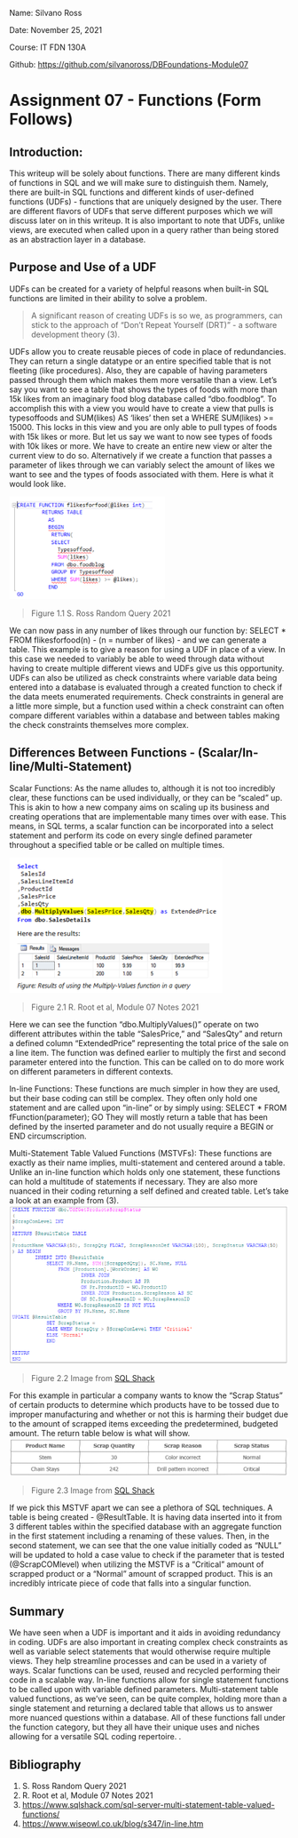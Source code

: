 Name: Silvano Ross

Date: November 25, 2021

Course: IT FDN 130A

Github: https://github.com/silvanoross/DBFoundations-Module07


# Assignment 07 - Functions (Form Follows)


## Introduction:
This writeup will be solely about functions. There are many different kinds of functions in SQL and we will make sure to distinguish them. Namely, there are built-in SQL functions and different kinds of user-defined functions (UDFs) - functions that are uniquely designed by the user. There are different flavors of UDFs that serve different purposes which we will discuss later on in this writeup. It is also important to note that UDFs, unlike views, are executed when called upon in a query rather than being stored as an abstraction layer in a database.    

## Purpose and Use of a UDF
UDFs can be created for a variety of helpful reasons when built-in SQL functions are limited in their ability to solve a problem. 
> A significant reason of creating UDFs is so we, as programmers, can stick to the approach of “Don’t Repeat Yourself (DRT)” - a software development theory (3). 
> 
UDFs allow you to create reusable pieces of code in place of redundancies. They can return a single datatype or an entire specified table that is not fleeting (like procedures). Also, they are capable of having parameters passed through them which makes them more versatile than a view. 
Let’s say you want to see a table that shows the types of foods with more than 15k likes from an imaginary food blog database called “dbo.foodblog”. To accomplish this with a view you would have to create a view that pulls is typesoffoods and SUM(likes) AS ‘likes’ then set a WHERE SUM(likes) >= 15000. This locks in this view and you are only able to pull types of foods with 15k likes or more. But let us say we want to now see types of foods with 10k likes or more. We have to create an entire new view or alter the current view to do so. Alternatively if we create a function that passes a parameter of likes through we can variably select the amount of likes we want to see and the types of foods associated with them. Here is what it would look like. 

![MyQuery](https://github.com/silvanoross/DBFoundations-Module07/blob/main/SRossQuery.PNG)
> Figure 1.1 S. Ross Random Query 2021

We can now pass in any number of likes through our function by: 
SELECT * FROM flikesforfood(n) - (n = number of likes) - and we can generate a table.
This example is to give a reason for using a UDF in place of a view. In this case we needed to variably be able to weed through data without having to create multiple different views and UDFs give us this opportunity.
UDFs can also be utilized as check constraints where variable data being entered into a database is evaluated through a created function to check if the data meets enumerated requirements. Check constraints in general are a little more simple, but a function used within a check constraint can often compare different variables within a database and between tables making the check constraints themselves more complex. 
  

## Differences Between Functions - (Scalar/In-line/Multi-Statement)
Scalar Functions: As the name alludes to, although it is not too incredibly clear, these functions can be used individually, or they can be “scaled” up. This is akin to how a new company aims on scaling up its business and creating operations that are implementable many times over with ease. This means, in SQL terms, a scalar function can be incorporated into a select statement and perform its code on every single defined parameter throughout a specified table or be called on multiple times. 


![RRootQuery](https://github.com/silvanoross/DBFoundations-Module07/blob/main/RRootQuery.PNG)
> Figure 2.1 R. Root et al, Module 07 Notes 2021

Here we can see the function “dbo.MultiplyValues()” operate on two different attributes within the table “SalesPrice,” and “SalesQty” and return a defined column “ExtendedPrice” representing the total price of the sale on a line item. The function was defined earlier to multiply the first and second parameter entered into the function. This can be called on to do more work on different parameters in different contexts. 

In-line Functions: These functions are much simpler in how they are used, but their base coding can still be complex. They often only hold one statement and are called upon “in-line” or by simply using:
SELECT * FROM fFunction(parameter);
GO
They will mostly return a table that has been defined by the inserted parameter and do not usually require a BEGIN or END circumscription.   

Multi-Statement Table Valued Functions (MSTVFs): These functions are exactly as their name implies, multi-statement and centered around a table. Unlike an in-line function which holds only one statement, these functions can hold a multitude of statements if necessary. They are also more nuanced in their coding returning a self defined and created table. Let’s take a look at an example from (3).
![MSVTF](https://github.com/silvanoross/DBFoundations-Module07/blob/main/MSTVF.PNG)
> Figure 2.2 Image from [SQL Shack](https://www.sqlshack.com/sql-server-multi-statement-table-valued-functions/)

For this example in particular a company wants to know the “Scrap Status” of certain products to determine which products have to be tossed due to improper manufacturing and whether or not this is harming their budget due to the amount of scrapped items exceeding the predetermined, budgeted amount. The return table below is what will show.  
![ScrapTable](https://github.com/silvanoross/DBFoundations-Module07/blob/main/ScrapTable.PNG)
> Figure 2.3 Image from [SQL Shack](https://www.sqlshack.com/sql-server-multi-statement-table-valued-functions/)

If we pick this MSTVF apart we can see a plethora of SQL techniques. A table is being created - @ResultTable. It is having data inserted into it from 3 different tables within the specified database with an aggregate function in the first statement including a renaming of these values. Then, in the second statement, we can see that the one value initially coded as “NULL” will be updated to hold a case value to check if the parameter that is tested (@ScrapCOMlevel) when utilizing the MSTVF is a “Critical” amount of scrapped product or a “Normal” amount of scrapped product. This is an incredibly intricate piece of code that falls into a singular function.

## Summary
We have seen when a UDF is important and it aids in avoiding redundancy in coding. UDFs are also important in creating complex check constraints as well as variable select statements that would otherwise require multiple views. They help streamline processes and can be used in a variety of ways. Scalar functions can be used, reused and recycled performing their code in a scalable way. In-line functions allow for single statement functions to be called upon with variable defined parameters. Multi-statement table valued functions, as we’ve seen, can be quite complex, holding more than a single statement and returning a declared table that allows us to answer more nuanced questions within a database. All of these functions fall under the function category, but they all have their unique uses and niches allowing for a versatile SQL coding repertoire. . 




## Bibliography
1. S. Ross Random Query 2021
2. R. Root et al, Module 07 Notes 2021
3. https://www.sqlshack.com/sql-server-multi-statement-table-valued-functions/
4. https://www.wiseowl.co.uk/blog/s347/in-line.htm


